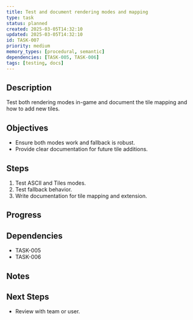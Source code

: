 ```yaml
---
title: Test and document rendering modes and mapping
type: task
status: planned
created: 2025-03-05T14:32:10
updated: 2025-03-05T14:32:10
id: TASK-007
priority: medium
memory_types: [procedural, semantic]
dependencies: [TASK-005, TASK-006]
tags: [testing, docs]
---
```


## Description
Test both rendering modes in-game and document the tile mapping and how to add new tiles.

## Objectives
- Ensure both modes work and fallback is robust.
- Provide clear documentation for future tile additions.

## Steps
1. Test ASCII and Tiles modes.
2. Test fallback behavior.
3. Write documentation for tile mapping and extension.

## Progress

## Dependencies
- TASK-005
- TASK-006

## Notes

## Next Steps
- Review with team or user.
